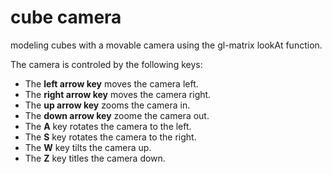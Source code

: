 # cube camera
modeling cubes with a movable camera using the gl-matrix lookAt function. 

The camera is controled by the following keys:  
 - The **left arrow key** moves the camera left. 
 - The **right arrow key** moves the camera right.
 - The **up arrow key** zooms the camera in. 
 - The **down arrow key**  zoome the camera out.
 - The **A** key rotates the camera to the left. 
 - The **S** key rotates the camera to the right. 
 - The **W** key tilts the camera up. 
 - The **Z** key titles the camera down.  


